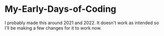 # My-Early-Days-of-Coding
I probably made this around 2021 and 2022. It doesn't work as intended so I'll be making a few changes for it to work now. 
